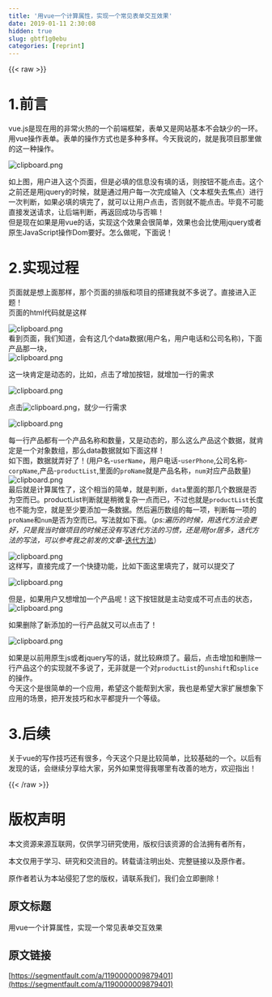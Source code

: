 ```yaml
---
title: '用vue一个计算属性，实现一个常见表单交互效果' 
date: 2019-01-11 2:30:08
hidden: true
slug: gbtf1g0ebu
categories: [reprint]
---
```


{{< raw >}}

                    
<h1 id="articleHeader0">1.前言</h1>
<p>vue.js是现在用的非常火热的一个前端框架，表单又是网站基本不会缺少的一环。用vue操作表单。表单的操作方式也是多种多样。今天我说的，就是我项目那里做的这一种操作。</p>
<p><span class="img-wrap"><img data-src="/img/bVPBzc?w=367&amp;h=478" src="https://static.alili.tech/img/bVPBzc?w=367&amp;h=478" alt="clipboard.png" title="clipboard.png" style="cursor: pointer; display: inline;"></span></p>
<p>如上图，用户进入这个页面，但是必填的信息没有填的话，则按钮不能点击。这个之前还是用jquery的时候，就是通过用户每一次完成输入（文本框失去焦点）进行一次判断，如果必填的填完了，就可以让用户点击，否则就不能点击。毕竟不可能直接发送请求，让后端判断，再返回成功与否嘛！<br>但是现在如果是用vue的话，实现这个效果会很简单，效果也会比使用jquery或者原生JavaScript操作Dom要好。怎么做呢，下面说！</p>
<h1 id="articleHeader1">2.实现过程</h1>
<p>页面就是想上面那样，那个页面的排版和项目的搭建我就不多说了。直接进入正题！<br>页面的html代码就是这样</p>
<p><span class="img-wrap"><img data-src="/img/bVPBCh?w=1392&amp;h=813" src="https://static.alili.tech/img/bVPBCh?w=1392&amp;h=813" alt="clipboard.png" title="clipboard.png" style="cursor: pointer; display: inline;"></span><br>看到页面，我们知道，会有这几个data数据(用户名，用户电话和公司名称)，下面产品那一块，<br><span class="img-wrap"><img data-src="/img/bVPBCZ?w=371&amp;h=98" src="https://static.alili.tech/img/bVPBCZ?w=371&amp;h=98" alt="clipboard.png" title="clipboard.png" style="cursor: pointer; display: inline;"></span></p>
<p>这一块肯定是动态的，比如，点击了增加按钮，就增加一行的需求</p>
<p><span class="img-wrap"><img data-src="/img/bVPBC5?w=403&amp;h=150" src="https://static.alili.tech/img/bVPBC5?w=403&amp;h=150" alt="clipboard.png" title="clipboard.png" style="cursor: pointer; display: inline;"></span></p>
<p>点击<span class="img-wrap"><img data-src="/img/bVPBC6?w=36&amp;h=35" src="https://static.alili.tech/img/bVPBC6?w=36&amp;h=35" alt="clipboard.png" title="clipboard.png" style="cursor: pointer; display: inline;"></span>，就少一行需求</p>
<p><span class="img-wrap"><img data-src="/img/bVPBC9?w=382&amp;h=97" src="https://static.alili.tech/img/bVPBC9?w=382&amp;h=97" alt="clipboard.png" title="clipboard.png" style="cursor: pointer; display: inline;"></span></p>
<p>每一行产品都有一个产品名称和数量，又是动态的，那么这么产品这个数据，就肯定是一个对象数组，那么data数据就如下面这样！<br>如下图，数据就弄好了！(用户名-<code>userName</code>，用户电话-<code>userPhone</code>,公司名称-<code>corpName</code>,产品-<code>productList</code>,里面的<code>proName</code>就是产品名称，<code>num</code>对应产品数量)<br><span class="img-wrap"><img data-src="/img/bVPBAG?w=738&amp;h=345" src="https://static.alili.tech/img/bVPBAG?w=738&amp;h=345" alt="clipboard.png" title="clipboard.png" style="cursor: pointer; display: inline;"></span><br>最后就是计算属性了，这个相当的简单，就是判断，<code>data</code>里面的那几个数据是否为空而已。productList判断就是稍微复杂一点而已，不过也就是<code>productList</code>长度也不能为空，就是至少要添加一条数据。然后遍历数组的每一项，判断每一项的<code>proName</code>和<code>num</code>是否为空而已。写法就如下面。（<em>ps:遍历的时候，用迭代方法会更好，只是我当时做项目的时候还没有写迭代方法的习惯，还是用for居多，迭代方法的写法，可以参考我之前发的文章</em>-<a href="https://segmentfault.com/a/1190000009870199">迭代方法</a>）</p>
<p><span class="img-wrap"><img data-src="/img/bVPBCs?w=1090&amp;h=284" src="https://static.alili.tech/img/bVPBCs?w=1090&amp;h=284" alt="clipboard.png" title="clipboard.png" style="cursor: pointer; display: inline;"></span><br>这样写，直接完成了一个快捷功能，比如下面这里填完了，就可以提交了</p>
<p><span class="img-wrap"><img data-src="/img/bVPBTc?w=372&amp;h=397" src="https://static.alili.tech/img/bVPBTc?w=372&amp;h=397" alt="clipboard.png" title="clipboard.png" style="cursor: pointer;"></span></p>
<p>但是，如果用户又想增加一个产品呢！这下按钮就是主动变成不可点击的状态，<br><span class="img-wrap"><img data-src="/img/bVPBTQ?w=374&amp;h=483" src="https://static.alili.tech/img/bVPBTQ?w=374&amp;h=483" alt="clipboard.png" title="clipboard.png" style="cursor: pointer;"></span></p>
<p>如果删除了新添加的一行产品就又可以点击了！</p>
<p><span class="img-wrap"><img data-src="/img/bVPBT3?w=374&amp;h=429" src="https://static.alili.tech/img/bVPBT3?w=374&amp;h=429" alt="clipboard.png" title="clipboard.png" style="cursor: pointer;"></span></p>
<p>如果是以前用原生js或者jquery写的话，就比较麻烦了。最后，点击增加和删除一行产品这个的实现就不多说了，无非就是一个对<code>productList</code>的<code>unshift</code>和<code>splice</code>的操作。<br>今天这个是很简单的一个应用，希望这个能帮到大家，我也是希望大家扩展想象下应用的场景，把开发技巧和水平都提升一个等级。</p>
<h1 id="articleHeader2">3.后续</h1>
<p>关于vue的写作技巧还有很多，今天这个只是比较简单，比较基础的一个。以后有发现的话，会继续分享给大家，另外如果觉得我哪里有改善的地方，欢迎指出！</p>

                
{{< /raw >}}

# 版权声明
本文资源来源互联网，仅供学习研究使用，版权归该资源的合法拥有者所有，

本文仅用于学习、研究和交流目的。转载请注明出处、完整链接以及原作者。

原作者若认为本站侵犯了您的版权，请联系我们，我们会立即删除！

## 原文标题
用vue一个计算属性，实现一个常见表单交互效果

## 原文链接
[https://segmentfault.com/a/1190000009879401](https://segmentfault.com/a/1190000009879401)

